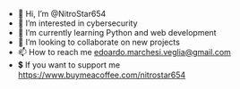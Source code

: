 - 👋 Hi, I’m @NitroStar654
- 👀 I’m interested in cybersecurity
- 🌱 I’m currently learning Python and web development
- 💞️ I’m looking to collaborate on new projects
- 📫 How to reach me edoardo.marchesi.veglia@gmail.com
- 💲 If you want to support me https://www.buymeacoffee.com/nitrostar654
<!---
NitroStar654/NitroStar654 is a ✨ special ✨ repository because its `README.md` (this file) appears on your GitHub profile.
You can click the Preview link to take a look at your changes.
--->
